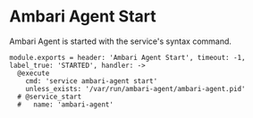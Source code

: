 
# Ambari Agent Start

Ambari Agent is started with the service's syntax command.

    module.exports = header: 'Ambari Agent Start', timeout: -1, label_true: 'STARTED', handler: ->
      @execute
        cmd: 'service ambari-agent start'
        unless_exists: '/var/run/ambari-agent/ambari-agent.pid'
      # @service_start
      #   name: 'ambari-agent'
